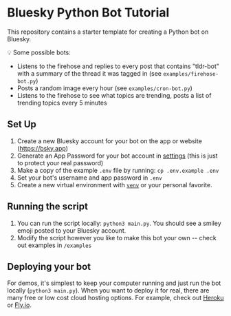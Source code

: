 # Bluesky Python Bot Tutorial

This repository contains a starter template for creating a Python bot on Bluesky.

💡 Some possible bots:

- Listens to the firehose and replies to every post that contains "tldr-bot" with a summary of the thread it was tagged in (see `examples/firehose-bot.py`)
- Posts a random image every hour (see `examples/cron-bot.py`)
- Listens to the firehose to see what topics are trending, posts a list of trending topics every 5 minutes

## Set Up

1. Create a new Bluesky account for your bot on the app or website (https://bsky.app)
2. Generate an App Password for your bot account in [settings](https://bsky.app/settings/app-passwords) (this is just to protect your real password)
3. Make a copy of the example `.env` file by running: `cp .env.example .env`
4. Set your bot's username and app password in `.env`
5. Create a new virtual environment with [`venv`](https://packaging.python.org/en/latest/guides/installing-using-pip-and-virtual-environments/) or your personal favorite.

## Running the script

1. You can run the script locally: `python3 main.py`. You should see a smiley emoji posted to your Bluesky account.
2. Modify the script however you like to make this bot your own -- check out examples in `/examples`

## Deploying your bot

For demos, it's simplest to keep your computer running and just run the bot locally (`python3 main.py`). When you want to deploy it for real, there are many free or low cost cloud hosting options. For example, check out [Heroku](https://devcenter.heroku.com/articles/github-integration) or [Fly.io](https://fly.io/docs/reference/fly-launch/).
